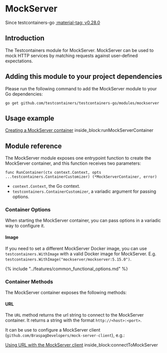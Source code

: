 # MockServer

Since testcontainers-go <a href="https://github.com/testcontainers/testcontainers-go/releases/tag/v0.28.0"><span class="tc-version">:material-tag: v0.28.0</span></a>

## Introduction

The Testcontainers module for MockServer. MockServer can be used to mock HTTP services by matching requests against user-defined expectations.

## Adding this module to your project dependencies

Please run the following command to add the MockServer module to your Go dependencies:

```
go get github.com/testcontainers/testcontainers-go/modules/mockserver
```

## Usage example

<!--codeinclude-->
[Creating a MockServer container](../../modules/mockserver/examples_test.go) inside_block:runMockServerContainer
<!--/codeinclude-->

## Module reference

The MockServer module exposes one entrypoint function to create the MockServer container, and this function receives two parameters:

```golang
func RunContainer(ctx context.Context, opts ...testcontainers.ContainerCustomizer) (*MockServerContainer, error)
```

- `context.Context`, the Go context.
- `testcontainers.ContainerCustomizer`, a variadic argument for passing options.

### Container Options

When starting the MockServer container, you can pass options in a variadic way to configure it.

#### Image

If you need to set a different MockServer Docker image, you can use `testcontainers.WithImage` with a valid Docker image
for MockServer. E.g. `testcontainers.WithImage("mockserver/mockserver:5.15.0")`.

{% include "../features/common_functional_options.md" %}

### Container Methods

The MockServer container exposes the following methods:

#### URL

The `URL` method returns the url string to connect to the MockServer container.
It returns a string with the format `http://<host>:<port>`.

It can be use to configure a MockServer client (`github.com/BraspagDevelopers/mock-server-client`), e.g.:

<!--codeinclude-->
[Using URL with the MockServer client](../../modules/mockserver/examples_test.go) inside_block:connectToMockServer
<!--/codeinclude-->
